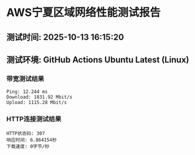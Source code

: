 # AWS宁夏区域网络性能测试报告
## 测试时间: 2025-10-13 16:15:20
## 测试环境: GitHub Actions Ubuntu Latest (Linux)

### 带宽测试结果
```
Ping: 12.244 ms
Download: 1831.92 Mbit/s
Upload: 1115.28 Mbit/s
```

### HTTP连接测试结果
```
HTTP状态码: 307
响应时间: 6.864154秒
下载速度: 0字节/秒
```

